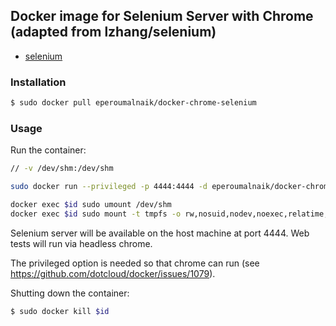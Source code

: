 ## Docker image for Selenium Server with Chrome (adapted from lzhang/selenium)

* [selenium](http://docs.seleniumhq.org/)

### Installation

```sh
$ sudo docker pull eperoumalnaik/docker-chrome-selenium
```

### Usage

Run the container:

```sh
// -v /dev/shm:/dev/shm

sudo docker run --privileged -p 4444:4444 -d eperoumalnaik/docker-chrome-selenium

docker exec $id sudo umount /dev/shm
docker exec $id sudo mount -t tmpfs -o rw,nosuid,nodev,noexec,relatime,size=512M tmpfs /dev/shm
```

Selenium server will be available on the host machine at port 4444. Web tests 
will run via headless chrome.

The privileged option is needed so that chrome can run (see
https://github.com/dotcloud/docker/issues/1079).

Shutting down the container:

```sh
$ sudo docker kill $id
```
